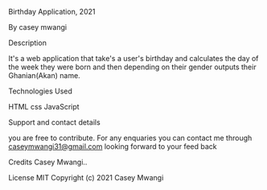 Birthday Application, 2021

By casey mwangi

Description

It's a web application that take's a user's birthday and calculates the day of the week they were born and then depending on their gender outputs their Ghanian(Akan) name.

Technologies Used

HTML
css
JavaScript

Support and contact details

you are free to contribute. For any enquaries you can contact me through caseymwangi31@gmail.com looking forward to your feed back

Credits
Casey Mwangi..

License
MIT Copyright (c) 2021 Casey Mwangi